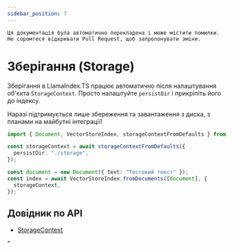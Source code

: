 ```yaml
---
sidebar_position: 7
---
```


`Ця документація була автоматично перекладена і може містити помилки. Не соромтеся відкривати Pull Request, щоб запропонувати зміни.`

# Зберігання (Storage)

Зберігання в LlamaIndex.TS працює автоматично після налаштування об'єкта `StorageContext`. Просто налаштуйте `persistDir` і прикріпіть його до індексу.

Наразі підтримується лише збереження та завантаження з диска, з планами на майбутні інтеграції!

```typescript
import { Document, VectorStoreIndex, storageContextFromDefaults } from "./src";

const storageContext = await storageContextFromDefaults({
  persistDir: "./storage",
});

const document = new Document({ text: "Тестовий текст" });
const index = await VectorStoreIndex.fromDocuments([document], {
  storageContext,
});
```

## Довідник по API

- [StorageContext](../../api/interfaces/StorageContext.md)

"
